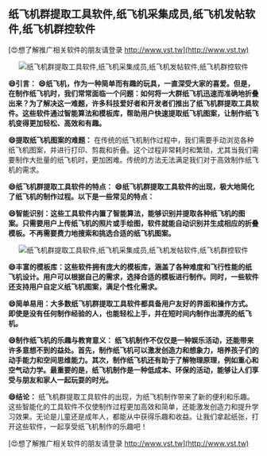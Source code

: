 ## **纸飞机群提取工具软件,纸飞机采集成员,纸飞机发帖软件,纸飞机群控软件**

[😍想了解推广相关软件的朋友请登录 http://www.vst.tw](http://www.vst.tw)

 <center><img src="https://vst.tw/MP4/tuiguang/png/7.png" alt="纸飞机群提取工具软件,纸飞机采集成员,纸飞机发帖软件,纸飞机群控软件"></center>

**😄引言：**
**😄纸飞机，作为一种简单而有趣的玩具，一直深受大家的喜爱。但是，在制作纸飞机时，我们常常面临一个问题：如何将一大群纸飞机迅速而准确地折叠出来？为了解决这一难题，许多科技爱好者和开发者们推出了纸飞机群提取工具软件。这些软件通过智能算法和模板库，帮助用户快速提取纸飞机图案，让制作纸飞机变得更加轻松、高效和有趣。**

**😄提取纸飞机图案的难题：**
在传统的纸飞机制作过程中，我们需要手动浏览各种纸飞机图案，并进行打印、剪裁和折叠。这个过程非常耗时和繁琐，尤其当我们需要制作大批量的纸飞机时，更加困难。传统的方法无法满足我们对于高效制作纸飞机的需求。

**😄纸飞机群提取工具软件的特点：**
**😄纸飞机群提取工具软件的出现，极大地简化了纸飞机的制作过程。以下是一些常见的特点：**

**😄智能识别：这些工具软件内置了智能算法，能够识别并提取各种纸飞机的图案。只需要用户上传纸飞机的照片或手绘图，软件就能自动识别并生成相应的折叠模板。不再需要费力地搜索和挑选合适的纸飞机图案。**

 <center><img src="https://vst.tw/MP4/tuiguang/png/5.png" alt="纸飞机群提取工具软件,纸飞机采集成员,纸飞机发帖软件,纸飞机群控软件"></center>

**😄丰富的模板库：这些软件拥有庞大的模板库，涵盖了各种难度和飞行性能的纸飞机设计。用户可以根据自己的需求，选择合适的模板进行制作。同时，一些软件还支持用户自定义纸飞机图案，满足个性化需求。**

**😄简单易用：大多数纸飞机群提取工具软件都具备用户友好的界面和操作方式。即使是没有任何制作经验的人，也能轻松上手，并在短时间内制作出漂亮的纸飞机。**

**😄制作纸飞机的乐趣与教育意义： 纸飞机制作不仅仅是一种娱乐活动，还能带来许多意想不到的益处。首先，制作纸飞机可以激发创造力和想象力，培养孩子们的动手能力和空间思维能力。其次，制作纸飞机还有助于了解物理原理，例如重心和空气动力学。最重要的是，纸飞机制作是一种低成本、环保的活动，能够让人们享受与朋友和家人一起玩耍的时光。**

**😄结论：**
纸飞机群提取工具软件的出现，为纸飞机制作带来了新的便利和乐趣。这些智能化的工具软件不仅使制作过程更加高效和简单，还能激发创造力和提升学习效果。无论是儿童还是成年人，都能从中获得乐趣和收益。让我们拿起纸张，打开这些软件，一起享受纸飞机制作的乐趣吧！

[😍想了解推广相关软件的朋友请登录 http://www.vst.tw](http://www.vst.tw)



